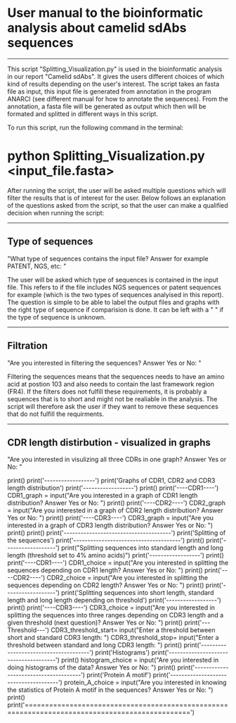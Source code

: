 # User manual to the bioinformatic analysis about camelid sdAbs sequences
***

This script "Splitting_Visualization.py" is used in the bioinformatic analysis in our report "Camelid sdAbs". It gives the users different choices of which kind of results depending on the user's interest. The script takes an fasta file as input, this input file is generated from annotation in the program ANARCI (see different manual for how to annotate the sequences). From the annotation, a fasta file will be generated as output which then will be formated and splitted in different ways in this script. 

To run this script, run the following command in the terminal: 

# python Splitting_Visualization.py <input_file.fasta>

After running the script, the user will be asked multiple questions which will filter the results that is of interest for the user. Below follows an explanation of the questions asked from the script, so that the user can make a qualified decision when running the script: 

--------------------------------------
Type of sequences
--------------------------------------
"What type of sequences contains the input file? Answer for example PATENT, NGS, etc: "

The user will be asked which type of sequences is contained in the input file. This refers to if the file includes NGS sequences or patent sequences for example (which is the two types of sequences analyised in this report). The question is simple to be able to label the output files and graphs with the right type of sequence if comparision is done. It can be left with a " " if the type of sequence is unknown. 

--------------------------------------
Filtration
--------------------------------------
"Are you interested in filtering the sequences? Answer Yes or No: "

Filtering the sequences means that the sequences needs to have an amino acid at postion 103 and also needs to contain the last framework region (FR4). If the filters does not fulfill these requirements, it is probably a sequences that is to short and might not be realiable in the analysis. The script will therefore ask the user if they want to remove these sequences that do not fulfill the requirments. 


--------------------------------------
CDR length distirbution - visualized in graphs
--------------------------------------
"Are you interested in visulizing all three CDRs in one graph? Answer Yes or No: "


print()
print('------------------')
print('Graphs of CDR1, CDR2 and CDR3 length distribution')
print('------------------')
print()
print('----CDR1----')
CDR1_graph = input("Are you interested in a graph of CDR1 length distribution? Answer Yes or No: ")
print()
print('----CDR2----')
CDR2_graph = input("Are you interested in a graph of CDR2 length distribution? Answer Yes or No: ")
print()
print('----CDR3----')
CDR3_graph = input("Are you interested in a graph of CDR3 length distribution? Answer Yes or No: ")
print()
print()
print('--------------------------------------')
print('Splitting of the sequences')
print('--------------------------------------')
print()
print('------------------')
print("Splitting sequences into standard length and long length (threshold set to 4% amino acids)")
print('------------------')
print()
print('----CDR1----')
CDR1_choice = input("Are you interested in splitting the sequences depending on CDR1 length? Answer Yes or No: ")
print()
print('----CDR2----')
CDR2_choice = input("Are you interested in splitting the sequences depending on CDR2 length? Answer Yes or No: ")
print()
print('------------------')
print('Splitting sequences into short length, standard length and long length depending on threshold')
print('------------------')
print()
print('----CDR3----')
CDR3_choice = input("Are you interested in splitting the sequences into three ranges depending on CDR3 length and a given threshold (next question)? Answer Yes or No: ")
print()
print('---Threshold---')
CDR3_threshold_start= input("Enter a threshold between short and standard CDR3 length: ")
CDR3_threshold_stop= input("Enter a threshold between standard and long CDR3 length: ")
print()
print('--------------------------------------')
print('Histograms')
print('--------------------------------------')
print()
histogram_choice = input("Are you interested in doing histograms of the data? Answer Yes or No: ")
print()
print('--------------------------------------')
print('Protein A motif')
print('--------------------------------------')
protein_A_choice = input("Are you interested in knowing the statistics of Protein A motif in the sequences? Answer Yes or No: ")
print()
print('===============================================================================================')



